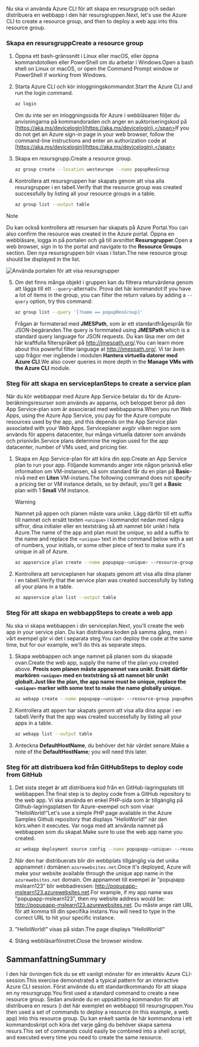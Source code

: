 <span data-ttu-id="befe3-101">Nu ska vi använda Azure CLI för att skapa en resursgrupp och sedan distribuera en webbapp i den här resursgruppen.</span><span class="sxs-lookup"><span data-stu-id="befe3-101">Next, let's use the Azure CLI to create a resource group, and then to deploy a web app into this resource group.</span></span> 

### <a name="create-a-resource-group"></a><span data-ttu-id="befe3-102">Skapa en resursgrupp</span><span class="sxs-lookup"><span data-stu-id="befe3-102">Create a resource group</span></span>
1. <span data-ttu-id="befe3-103">Öppna ett bash-gränssnitt i Linux eller macOS, eller öppna kommandotolken eller PowerShell om du arbetar i Windows.</span><span class="sxs-lookup"><span data-stu-id="befe3-103">Open a bash shell on Linux or macOS, or open the Command Prompt window or PowerShell if working from Windows.</span></span>

2. <span data-ttu-id="befe3-104">Starta Azure CLI och kör inloggningskommandot.</span><span class="sxs-lookup"><span data-stu-id="befe3-104">Start the Azure CLI and run the login command.</span></span>

    ```bash
    az login
    ```
    <span data-ttu-id="befe3-105">Om du inte ser en inloggningssida för Azure i webbläsaren följer du anvisningarna på kommandoraden och anger en auktoriseringskod på [https://aka.ms/devicelogin](https://aka.ms/devicelogin).</span><span class="sxs-lookup"><span data-stu-id="befe3-105">If you do not get an Azure sign-in page in your web browser, follow the command-line instructions and enter an authorization code at [https://aka.ms/devicelogin](https://aka.ms/devicelogin).</span></span>

3. <span data-ttu-id="befe3-106">Skapa en resursgrupp.</span><span class="sxs-lookup"><span data-stu-id="befe3-106">Create a resource group.</span></span>

    ```bash
    az group create --location westeurope --name popupResGroup
    ```

4. <span data-ttu-id="befe3-107">Kontrollera att resursgruppen har skapats genom att visa alla resursgrupper i en tabell.</span><span class="sxs-lookup"><span data-stu-id="befe3-107">Verify that the resource group was created successfully by listing all your resource groups in a table.</span></span>

    ```bash
    az group list --output table
    ```

> [!NOTE]
> <span data-ttu-id="befe3-108">Du kan också kontrollera att resursen har skapats på Azure Portal.</span><span class="sxs-lookup"><span data-stu-id="befe3-108">You can also confirm the resource was created in the Azure portal.</span></span> <span data-ttu-id="befe3-109">Öppna en webbläsare, logga in på portalen och gå till avsnittet **Resursgrupper**.</span><span class="sxs-lookup"><span data-stu-id="befe3-109">Open a web browser, sign in to the portal and navigate to the **Resource Groups** section.</span></span> <span data-ttu-id="befe3-110">Den nya resursgruppen bör visas i listan.</span><span class="sxs-lookup"><span data-stu-id="befe3-110">The new resource group should be displayed in the list.</span></span>
> 
> ![Använda portalen för att visa resursgrupper](../media-drafts/5-listing-resource-groups.png)


5. <span data-ttu-id="befe3-112">Om det finns många objekt i gruppen kan du filtrera returvärdena genom att lägga till ett `--query`-alternativ. Prova det här kommandot:</span><span class="sxs-lookup"><span data-stu-id="befe3-112">If you have a lot of items in the group, you can filter the return values by adding a `--query` option, try this command:</span></span>

    ```bash
    az group list --query '[?name == popupResGroup]'
    ```

    <span data-ttu-id="befe3-113">Frågan är formaterad med **JMESPath**, som är ett standardfrågespråk för JSON-begäranden.</span><span class="sxs-lookup"><span data-stu-id="befe3-113">The query is formmated using **JMESPath** which is a standard query language for JSON requests.</span></span> <span data-ttu-id="befe3-114">Du kan läsa mer om det här kraftfulla filterspråket på <http://jmespath.org/>.</span><span class="sxs-lookup"><span data-stu-id="befe3-114">You can learn more about this powerful filter language at <http://jmespath.org/>.</span></span> <span data-ttu-id="befe3-115">Vi tar även upp frågor mer ingående i modulen **Hantera virtuella datorer med Azure CLI**.</span><span class="sxs-lookup"><span data-stu-id="befe3-115">We also cover queries in more depth in the **Manage VMs with the Azure CLI** module.</span></span>

### <a name="steps-to-create-a-service-plan"></a><span data-ttu-id="befe3-116">Steg för att skapa en serviceplan</span><span class="sxs-lookup"><span data-stu-id="befe3-116">Steps to create a service plan</span></span>
<span data-ttu-id="befe3-117">När du kör webbappar med Azure App Service betalar du för de Azure-beräkningsresurser som används av apparna, och beloppet beror på den App Service-plan som är associerad med webbapparna.</span><span class="sxs-lookup"><span data-stu-id="befe3-117">When you run Web Apps, using the Azure App Service, you pay for the Azure compute resources used by the app, and this depends on the App Service plan associated with your Web Apps.</span></span> <span data-ttu-id="befe3-118">Serviceplaner avgör vilken region som används för appens datacenter, hur många virtuella datorer som används och prisnivån.</span><span class="sxs-lookup"><span data-stu-id="befe3-118">Service plans determine the region used for the app datacenter, number of VMs used, and pricing tier.</span></span>

1. <span data-ttu-id="befe3-119">Skapa en App Service-plan för att köra din app.</span><span class="sxs-lookup"><span data-stu-id="befe3-119">Create an App Service plan to run your app.</span></span> <span data-ttu-id="befe3-120">Följande kommando anger inte någon prisnivå eller information om VM-instansen, så som standard får du en plan på **Basic**-nivå med en **Liten** VM-instans.</span><span class="sxs-lookup"><span data-stu-id="befe3-120">The following command does not specify a pricing tier or VM instance details, so by default, you'll get a **Basic** plan with 1 **Small** VM instance.</span></span>

    > [!WARNING]
    > <span data-ttu-id="befe3-121">Namnet på appen och planen måste vara _unika_. Lägg därför till ett suffix till namnet och ersätt texten `<unique>` i kommandot nedan med några siffror, dina initialer eller en textsträng så att namnet blir unikt i hela Azure.</span><span class="sxs-lookup"><span data-stu-id="befe3-121">The name of the app and plan must be _unique_, so add a suffix to the name and replace the `<unique>` text in the command below with a set of numbers, your initials, or some other piece of text to make sure it's unique in all of Azure.</span></span> 

    ```bash
    az appservice plan create --name popupapp-<unique> --resource-group popupResGroup --location westeurope
    ```

1. <span data-ttu-id="befe3-122">Kontrollera att serviceplanen har skapats genom att visa alla dina planer i en tabell.</span><span class="sxs-lookup"><span data-stu-id="befe3-122">Verify that the service plan was created successfully by listing all your plans in a table.</span></span>

    ```bash
    az appservice plan list --output table
    ```

### <a name="steps-to-create-a-web-app"></a><span data-ttu-id="befe3-123">Steg för att skapa en webbapp</span><span class="sxs-lookup"><span data-stu-id="befe3-123">Steps to create a web app</span></span>
<span data-ttu-id="befe3-124">Nu ska vi skapa webbappen i din serviceplan.</span><span class="sxs-lookup"><span data-stu-id="befe3-124">Next, you'll create the web app in your service plan.</span></span> <span data-ttu-id="befe3-125">Du kan distribuera koden på samma gång, men i vårt exempel gör vi det i separata steg.</span><span class="sxs-lookup"><span data-stu-id="befe3-125">You can deploy the code at the same time, but for our example, we'll do this as separate steps.</span></span>

1. <span data-ttu-id="befe3-126">Skapa webbappen och ange namnet på planen som du skapade ovan.</span><span class="sxs-lookup"><span data-stu-id="befe3-126">Create the web app, supply the name of the plan you created above.</span></span> <span data-ttu-id="befe3-127">**Precis som planen måste appnamnet vara unikt. Ersätt därför markören `<unique>` med en textsträng så att namnet blir unikt globalt.**</span><span class="sxs-lookup"><span data-stu-id="befe3-127">**Just like the plan, the app name must be unique, replace the `<unique>` marker with some text to make the name globally unique.**</span></span>
    ```bash
    az webapp create --name popupapp-<unique> --resource-group popupResGroup --plan popupapp-<unique>
    ```

1. <span data-ttu-id="befe3-128">Kontrollera att appen har skapats genom att visa alla dina appar i en tabell.</span><span class="sxs-lookup"><span data-stu-id="befe3-128">Verify that the app was created successfully by listing all your apps in a table.</span></span>

    ```bash
    az webapp list --output table
    ```

1. <span data-ttu-id="befe3-129">Anteckna **DefaultHostName**, du behöver det här värdet senare.</span><span class="sxs-lookup"><span data-stu-id="befe3-129">Make a note of the **DefaultHostName**; you will need this later.</span></span>

### <a name="steps-to-deploy-code-from-github"></a><span data-ttu-id="befe3-130">Steg för att distribuera kod från GitHub</span><span class="sxs-lookup"><span data-stu-id="befe3-130">Steps to deploy code from GitHub</span></span>
1. <span data-ttu-id="befe3-131">Det sista steget är att distribuera kod från en GitHub-lagringsplats till webbappen.</span><span class="sxs-lookup"><span data-stu-id="befe3-131">The final step is to deploy code from a GitHub repository to the web app.</span></span> <span data-ttu-id="befe3-132">Vi ska använda en enkel PHP-sida som är tillgänglig på Github-lagringsplatsen för Azure-exempel och som visar ”HelloWorld!”</span><span class="sxs-lookup"><span data-stu-id="befe3-132">Let's use a simple PHP page available in the Azure Samples Github repository that displays "HelloWorld!"</span></span> <span data-ttu-id="befe3-133">när den körs.</span><span class="sxs-lookup"><span data-stu-id="befe3-133">when it executes.</span></span> <span data-ttu-id="befe3-134">Var noga med att använda namnet på webbappen som du skapat.</span><span class="sxs-lookup"><span data-stu-id="befe3-134">Make sure to use the web app name you created.</span></span>

    ```bash
    az webapp deployment source config --name popupapp-<unique> --resource-group popupResGroup --repo-url "https://github.com/Azure-Samples/php-docs-hello-world" --branch master --manual-integration
    ```

1. <span data-ttu-id="befe3-135">När den har distribuerats blir din webbplats tillgänglig via det unika appnamnet i domänen `azurewebsites.net`.</span><span class="sxs-lookup"><span data-stu-id="befe3-135">Once it's deployed, Azure will make your website available through the unique app name in the `azurewebsites.net` domain.</span></span> <span data-ttu-id="befe3-136">Om appnamnet till exempel är ”popupapp mslearn123” blir webbadressen: <http://popupapp-mslearn123.azurewebsites.net>.</span><span class="sxs-lookup"><span data-stu-id="befe3-136">For example, if my app name was "popupapp-mslearn123", then my website address would be: <http://popupapp-mslearn123.azurewebsites.net>.</span></span> <span data-ttu-id="befe3-137">Du måste ange rätt URL för att komma till din specifika instans.</span><span class="sxs-lookup"><span data-stu-id="befe3-137">You will need to type in the correct URL to hit your specific instance.</span></span>

1. <span data-ttu-id="befe3-138">”HelloWorld!” visas på sidan.</span><span class="sxs-lookup"><span data-stu-id="befe3-138">The page displays "HelloWorld!"</span></span>

1. <span data-ttu-id="befe3-139">Stäng webbläsarfönstret.</span><span class="sxs-lookup"><span data-stu-id="befe3-139">Close the browser window.</span></span>

## <a name="summary"></a><span data-ttu-id="befe3-140">Sammanfattning</span><span class="sxs-lookup"><span data-stu-id="befe3-140">Summary</span></span>
<span data-ttu-id="befe3-141">I den här övningen fick du se ett vanligt mönster för en interaktiv Azure CLI-session.</span><span class="sxs-lookup"><span data-stu-id="befe3-141">This exercise demonstrated a typical pattern for an interactive Azure CLI session.</span></span> <span data-ttu-id="befe3-142">Först använde du ett standardkommando för att skapa en ny resursgrupp.</span><span class="sxs-lookup"><span data-stu-id="befe3-142">You first used a standard command to create a new resource group.</span></span> <span data-ttu-id="befe3-143">Sedan använde du en uppsättning kommandon för att distribuera en resurs (i det här exemplet en webbapp) till resursgruppen.</span><span class="sxs-lookup"><span data-stu-id="befe3-143">You then used a set of commands to deploy a resource (in this example, a web app) into this resource group.</span></span> <span data-ttu-id="befe3-144">Du kan enkelt samla de här kommandona i ett kommandoskript och köra det varje gång du behöver skapa samma resurs.</span><span class="sxs-lookup"><span data-stu-id="befe3-144">This set of commands could easily be combined into a shell script, and executed every time you need to create the same resource.</span></span>
